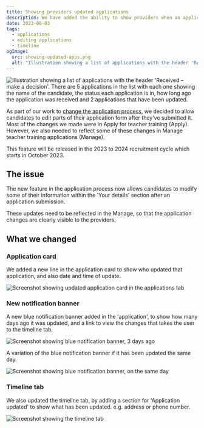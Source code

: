 ```yaml
---
title: Showing providers updated applications
description: We have added the ability to show providers when an application has been updated, and to see the changes in the timeline.
date: 2023-08-03
tags:
  - applications
  - editing applications
  - timeline
ogImage:
  src: showing-updated-apps.png
  alt: "Illustration showing a list of applications with the header 'Received – make a decision'. There are 5 applications in the list with each one showing the name of the candidate, the status each application is in, how long ago the application was received and 2 applications that have been updated."
---
```


![Illustration showing a list of applications with the header 'Received – make a decision'. There are 5 applications in the list with each one showing the name of the candidate, the status each application is in, how long ago the application was received and 2 applications that have been updated.](showing-updated-apps.png)

As part of our work to [change the application process](/apply-for-teacher-training/changing-application-process/), we decided to allow candidates to edit parts of their application form after they’ve submitted it. Most of the changes we made were in Apply for teacher training (Apply). However, we also needed to reflect some of these changes in Manage teacher training applications (Manage).

This feature will be released in the 2023 to 2024 recruitment cycle which starts in October 2023.

## The issue

The new feature in the application process now allows candidates to modify some of their information within the 'Your details' section after an application submission.

These updates need to be reflected in the Manage, so that the application changes are clearly visible to the providers.

## What we changed

### Application card

We added a new line in the application card to show who updated that application, and also date and time of update.

![Screenshot showing updated application card in the applications tab](updated-card.png)

### New notification banner

A new blue notification banner added in the 'application', to show how many days ago it was updated, and a link to view the changes that takes the user to the timeline tab.

![Screenshot showing blue notification banner, 3 days ago](notification-banner-3days.png)

A variation of the blue notification banner if it has been updated the same day.

![Screenshot showing blue notification banner, on the same day](banner-day-one.png)

### Timeline tab

We also updated the timeline tab, by adding a section for 'Application updated' to show what has been updated. e.g. address or phone number.

![Screenshot showing the timeline tab](timeline.png)
